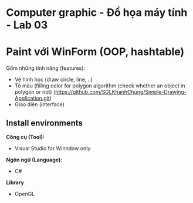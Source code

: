 # Computer graphic - Đồ họa máy tính - Lab 03
# Paint với WinForm (OOP, hashtable)
Gồm những tính năng (features): <br>

* Vẽ hình học (draw circle, line, ..)
* Tô màu (filling color for polygon algorithm (check whether an object in polygon or not) (https://github.com/SGLKhanhChung/Simple-Drawing-Application.git)
* Giao diện (interface)

## Install environments
**Công cụ (Tool):**<br>
* Visual Studio for Winndow only

**Ngôn ngữ (Language):**<br>
* C#

**Library**<br>
* OpenGL
